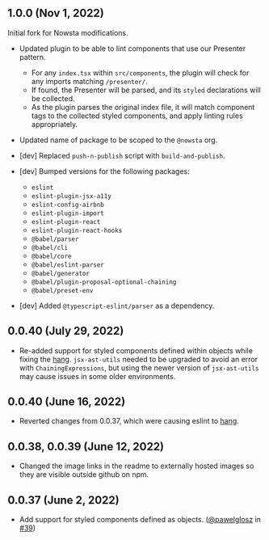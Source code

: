 ## 1.0.0 (Nov 1, 2022)

Initial fork for Nowsta modifications.

- Updated plugin to be able to lint components that use our Presenter pattern.

  - For any `index.tsx` within `src/components`, the plugin will check for any imports matching `/presenter/`.
  - If found, the Presenter will be parsed, and its `styled` declarations will be collected.
  - As the plugin parses the original index file, it will match component tags to the collected styled components, and apply linting rules appropriately.

- Updated name of package to be scoped to the `@nowsta` org.

- [dev] Replaced `push-n-publish` script with `build-and-publish`.

- [dev] Bumped versions for the following packages:

  - `eslint`
  - `eslint-plugin-jsx-a11y`
  - `eslint-config-airbnb`
  - `eslint-plugin-import`
  - `eslint-plugin-react`
  - `eslint-plugin-react-hooks`
  - `@babel/parser`
  - `@babel/cli`
  - `@babel/core`
  - `@babel/eslint-parser`
  - `@babel/generator`
  - `@babel/plugin-proposal-optional-chaining`
  - `@babel/preset-env`

- [dev] Added `@typescript-eslint/parser` as a dependency.

## 0.0.40 (July 29, 2022)

- Re-added support for styled components defined within objects while fixing the
  [hang](https://github.com/brendanmorrell/eslint-plugin-styled-components-a11y/issues/40). `jsx-ast-utils` needed
  to be upgraded to avoid an error with `ChainingExpressions`, but using the newer version of `jsx-ast-utils`
  may cause issues in some older environments.

## 0.0.40 (June 16, 2022)

- Reverted changes from 0.0.37, which were causing eslint to [hang](https://github.com/brendanmorrell/eslint-plugin-styled-components-a11y/issues/40).

## 0.0.38, 0.0.39 (June 12, 2022)

- Changed the image links in the readme to externally hosted images so they are visible outside github on npm.

## 0.0.37 (June 2, 2022)

- Add support for styled components defined as objects. ([@pawelglosz](https://github.com/pawelglosz) in [#39](https://github.com/brendanmorrell/eslint-plugin-styled-components-a11y/pull/39))
